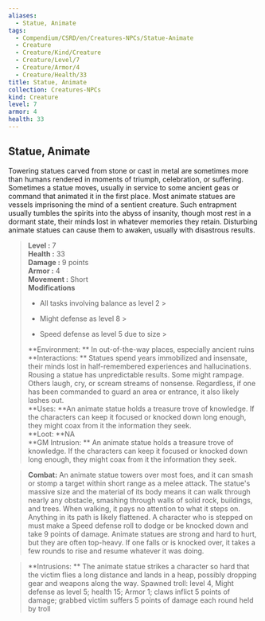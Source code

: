 ```yaml
---
aliases:
  - Statue, Animate
tags:
  - Compendium/CSRD/en/Creatures-NPCs/Statue-Animate
  - Creature
  - Creature/Kind/Creature
  - Creature/Level/7
  - Creature/Armor/4
  - Creature/Health/33
title: Statue, Animate
collection: Creatures-NPCs
kind: Creature
level: 7
armor: 4
health: 33
---
```

## Statue, Animate  
Towering statues carved from stone or cast in metal are sometimes more than humans rendered in moments of triumph, celebration, or suffering. Sometimes a statue moves, usually in service to some ancient geas or command that animated it in the first place.
Most animate statues are vessels imprisoning the mind of a sentient creature. Such entrapment usually tumbles the spirits into the abyss of insanity, though most rest in a dormant state, their minds lost in whatever memories they retain. Disturbing animate statues can cause them to awaken, usually with disastrous results.  

  
> **Level :** 7  
> **Health :** 33  
> **Damage :** 9 points  
> **Armor :** 4  
> **Movement :** Short  
> **Modifications**  
>- All tasks involving balance as level 2 >
>  
>- Might defense as level 8 >
>  
>- Speed defense as level 5 due to size >
>  
> **Environment: ** In out-of-the-way places, especially ancient ruins  
> **Interactions: ** Statues spend years immobilized and insensate, their minds lost in half-remembered experiences and hallucinations. Rousing a statue has unpredictable results. Some might rampage. Others laugh, cry, or scream streams of nonsense. Regardless, if one has been commanded to guard an area or entrance, it also likely lashes out.  
> **Uses: **An animate statue holds a treasure trove of knowledge. If the characters can keep it focused or knocked down long enough, they might coax from it the information they seek.  
> **Loot: **NA  
> **GM Intrusion: ** An animate statue holds a treasure trove of knowledge. If the characters can keep it focused or knocked down long enough, they might coax from it the information they seek.  

> **Combat:** 
> An animate statue towers over most foes, and it can smash or stomp a target within short range as a melee attack. The statue's massive size and the material of its body means it can walk through nearly any obstacle, smashing through walls of solid rock, buildings, and trees. When walking, it pays no attention to what it steps on. Anything in its path is likely flattened. A character who is stepped on must make a Speed defense roll to dodge or be knocked down and take 9 points of damage. Animate statues are strong and hard to hurt, but they are often top-heavy. If one falls or is knocked over, it takes a few rounds to rise and resume whatever it was doing.  
  

> **Intrusions: ** 
> The animate statue strikes a character so hard that the victim flies a long distance and lands in a heap, possibly dropping gear and weapons along the way. Spawned troll: level 4, Might defense as level 5; health 15; Armor 1; claws inflict 5 points of damage;  grabbed victim suffers 5 points of damage each round held by troll  
